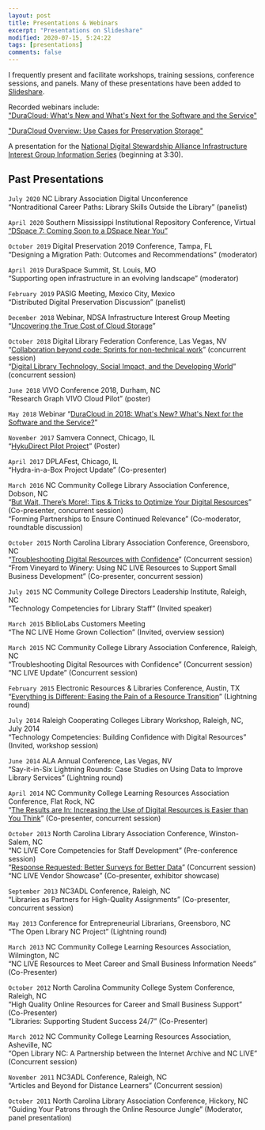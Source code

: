 ```yaml
---
layout: post
title: Presentations & Webinars
excerpt: "Presentations on Slideshare"
modified: 2020-07-15, 5:24:22
tags: [presentations]
comments: false
---
```


I frequently present and facilitate workshops, training sessions, conference sessions, and panels. Many of these presentations have been added to [Slideshare](https://www.slideshare.net/HeatherGreerKlein). 

Recorded webinars include:  
["DuraCloud: What's New and What's Next for the Software and the Service"](https://youtu.be/KSICFYf-qYI)  
  
["DuraCloud Overview: Use Cases for Preservation Storage"](http://lyrasis.adobeconnect.com/p3ihv6mej65d/?OWASP_CSRFTOKEN=3fd31f58f4d4adc0f852edb397eb26df3e31690e6cf6256f99f3ea04568d3c7b)  

A presentation for the [National Digital Stewardship Alliance Infrastructure Interest Group Information Series](https://youtu.be/JiviyDF7iRo) (beginning at 3:30).  

## Past Presentations
`July 2020`
NC Library Association Digital Unconference  
  “Nontraditional Career Paths: Library Skills Outside the Library” (panelist)
  
`April 2020`
Southern Mississippi Institutional Repository Conference, Virtual  
  [“DSpace 7: Coming Soon to a DSpace Near You”](https://aquila.usm.edu/smirc/2020/1/12/) 
  
`October 2019`
Digital Preservation 2019 Conference, Tampa, FL  
  “Designing a Migration Path: Outcomes and Recommendations” (moderator) 
  
`April 2019`
DuraSpace Summit, St. Louis, MO  
  “Supporting open infrastructure in an evolving landscape” (moderator)   
  
`February 2019`
PASIG Meeting, Mexico City, Mexico  
  “Distributed Digital Preservation Discussion” (panelist)    
  
`December 2018`
Webinar, NDSA Infrastructure Interest Group Meeting  
  “[Uncovering the True Cost of Cloud Storage](https://youtu.be/JiviyDF7iRo)”   
  
`October 2018`
Digital Library Federation Conference, Las Vegas, NV    
  “[Collaboration beyond code: Sprints for non-technical work](https://osf.io/s7knx/)” (concurrent session)    
  “[Digital Library Technology, Social Impact, and the Developing World](https://osf.io/6d7ny/)” (concurrent session)    
  
`June 2018`
VIVO Conference 2018, Durham, NC  
  “Research Graph VIVO Cloud Pilot” (poster)     
  
`May 2018`
Webinar 
  “[DuraCloud in 2018: What's New? What's Next for the Software and the Service?](https://www.youtube.com/watch?v=KSICFYf-qYI)”   
  
`November 2017`
Samvera Connect, Chicago, IL  
  “[HykuDirect Pilot Project](https://www.slideshare.net/HeatherGreerKlein/hyku-direct-pilot-poster-samvera-connect-2017)” (Poster)  
  
`April 2017`
DPLAFest, Chicago, IL  
  “Hydra-in-a-Box Project Update” (Co-presenter)    
  
`March 2016`
NC Community College Library Association Conference, Dobson, NC    
  “[But Wait, There’s More!: Tips & Tricks to Optimize Your Digital Resources](http://www.slideshare.net/HeatherGreerKlein/tips-and-tricks-to-optimize-your-digital-resources)” (Co-presenter, concurrent session)  
  “Forming Partnerships to Ensure Continued Relevance” (Co-moderator, roundtable discussion)  

`October 2015`
North Carolina Library Association Conference, Greensboro, NC  
  “[Troubleshooting Digital Resources with Confidence](http://www.slideshare.net/HeatherGreerKlein/troubleshooting-digital-resources-with-confidence)” (Concurrent session)  
  “From Vineyard to Winery: Using NC LIVE Resources to Support Small Business Development” (Co-presenter, concurrent session)  

`July 2015`
NC Community College Directors Leadership Institute, Raleigh, NC  
  “Technology Competencies for Library Staff” (Invited speaker)  

`March 2015`
BiblioLabs Customers Meeting  
  “The NC LIVE Home Grown Collection” (Invited, overview session)  

`March 2015`
NC Community College Library Association Conference, Raleigh, NC  
  “Troubleshooting Digital Resources with Confidence” (Concurrent session)  
  “NC LIVE Update” (Concurrent session)  

`February 2015`
Electronic Resources & Libraries Conference, Austin, TX  
  “[Everything is Different: Easing the Pain of a Resource Transition](http://www.slideshare.net/HeatherGreerKlein/everything-is-different-easing-the-pain-of-a-resource-transition)” (Lightning round)  

`July 2014`
Raleigh Cooperating Colleges Library Workshop, Raleigh, NC, July 2014  
  “Technology Competencies: Building Confidence with Digital Resources” (Invited, workshop session)  

`June 2014`
ALA Annual Conference, Las Vegas, NV  
  “Say-it-in-Six Lightning Rounds: Case Studies on Using Data to Improve Library Services” (Lightning round)  

`April 2014`
NC Community College Learning Resources Association Conference, Flat Rock, NC  
  “[The Results are In: Increasing the Use of Digital Resources is Easier than You Think](http://www.slideshare.net/secret/dDLeFMvxZJxAx8)” (Co-presenter, concurrent session)  

`October 2013`
North Carolina Library Association Conference, Winston-Salem, NC  
  “NC LIVE Core Competencies for Staff Development” (Pre-conference session)  
  “[Response Requested: Better Surveys for Better Data](http://www.slideshare.net/secret/HgfE6HwrAHY2pD)” (Concurrent session)  
  “NC LIVE Vendor Showcase” (Co-presenter, exhibitor showcase)  

`September 2013`
NC3ADL Conference, Raleigh, NC  
  “Libraries as Partners for High-Quality Assignments” (Co-presenter, concurrent session)  

`May 2013`
Conference for Entrepreneurial Librarians, Greensboro, NC  
  “The Open Library NC Project” (Lightning round)  

`March 2013`
NC Community College Learning Resources Association, Wilmington, NC  
  “NC LIVE Resources to Meet Career and Small Business Information Needs” (Co-Presenter)  

`October 2012`
North Carolina Community College System Conference, Raleigh, NC  
  “High Quality Online Resources for Career and Small Business Support” (Co-Presenter)  
  “Libraries: Supporting Student Success 24/7” (Co-Presenter)  

`March 2012`
NC Community College Learning Resources Association, Asheville, NC  
  “Open Library NC: A Partnership between the Internet Archive and NC LIVE” (Concurrent session)  

`November 2011`
NC3ADL Conference, Raleigh, NC  
  “Articles and Beyond for Distance Learners” (Concurrent session)  

`October 2011`
North Carolina Library Association Conference, Hickory, NC  
“Guiding Your Patrons through the Online Resource Jungle” (Moderator, panel presentation)  
